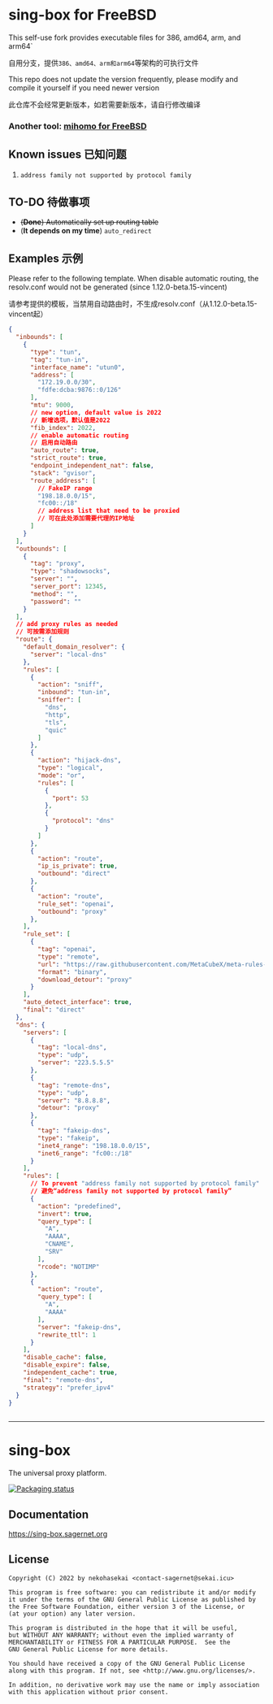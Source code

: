 # sing-box for FreeBSD

This self-use fork provides executable files for 386, amd64, arm, and arm64`

自用分支，提供`386、amd64、arm和arm64`等架构的可执行文件

This repo does not update the version frequently, please modify and compile it yourself if you need newer version

此仓库不会经常更新版本，如若需要新版本，请自行修改编译

### Another tool: [mihomo for FreeBSD](https://github.com/Vincent-Loeng/mihomo)


## Known issues 已知问题

1. `address family not supported by protocol family`


## TO-DO 待做事项

- ~~(**Done**) Automatically set up routing table~~
- (**It depends on my time**) `auto_redirect`



## Examples 示例

Please refer to the following template. When disable automatic routing, the resolv.conf would not be generated (since 1.12.0-beta.15-vincent)

请参考提供的模板，当禁用自动路由时，不生成resolv.conf（从1.12.0-beta.15-vincent起）


```json
{
  "inbounds": [
    {
      "type": "tun",
      "tag": "tun-in",
      "interface_name": "utun0",
      "address": [
        "172.19.0.0/30",
        "fdfe:dcba:9876::0/126"
      ],
      "mtu": 9000,
      // new option, default value is 2022
      // 新增选项，默认值是2022
      "fib_index": 2022,
      // enable automatic routing
      // 启用自动路由
      "auto_route": true,
      "strict_route": true,
      "endpoint_independent_nat": false,
      "stack": "gvisor",
      "route_address": [
        // FakeIP range
        "198.18.0.0/15",
        "fc00::/18"
        // address list that need to be proxied
        // 可在此处添加需要代理的IP地址
      ]
    }
  ],
  "outbounds": [
    {
      "tag": "proxy",
      "type": "shadowsocks",
      "server": "",
      "server_port": 12345,
      "method": "",
      "password": ""
    }
  ],
  // add proxy rules as needed
  // 可按需添加规则
  "route": {
    "default_domain_resolver": {
      "server": "local-dns"
    },
    "rules": [
      {
        "action": "sniff",
        "inbound": "tun-in",
        "sniffer": [
          "dns",
          "http",
          "tls",
          "quic"
        ]
      },
      {
        "action": "hijack-dns",
        "type": "logical",
        "mode": "or",
        "rules": [
          {
            "port": 53
          },
          {
            "protocol": "dns"
          }
        ]
      },
      {
        "action": "route",
        "ip_is_private": true,
        "outbound": "direct"
      },
      {
        "action": "route",
        "rule_set": "openai",
        "outbound": "proxy"
      },
    ],
    "rule_set": [
      {
        "tag": "openai",
        "type": "remote",
        "url": "https://raw.githubusercontent.com/MetaCubeX/meta-rules-dat/refs/heads/sing/geo/geosite/openai.srs",
        "format": "binary",
        "download_detour": "proxy"
      }
    ],
    "auto_detect_interface": true,
    "final": "direct"
  },
  "dns": {
    "servers": [
      {
        "tag": "local-dns",
        "type": "udp",
        "server": "223.5.5.5"
      },
      {
        "tag": "remote-dns",
        "type": "udp",
        "server": "8.8.8.8",
        "detour": "proxy"
      },
      {
        "tag": "fakeip-dns",
        "type": "fakeip",
        "inet4_range": "198.18.0.0/15",
        "inet6_range": "fc00::/18"
      }
    ],
    "rules": [
      // To prevent "address family not supported by protocol family"
      // 避免“address family not supported by protocol family”
      {
        "action": "predefined",
        "invert": true,
        "query_type": [
          "A",
          "AAAA",
          "CNAME",
          "SRV"
        ],
        "rcode": "NOTIMP"
      },
      {
        "action": "route",
        "query_type": [
          "A",
          "AAAA"
        ],
        "server": "fakeip-dns",
        "rewrite_ttl": 1
      }
    ],
    "disable_cache": false,
    "disable_expire": false,
    "independent_cache": true,
    "final": "remote-dns",
    "strategy": "prefer_ipv4"
  }
}
  
```


----
# sing-box

The universal proxy platform.

[![Packaging status](https://repology.org/badge/vertical-allrepos/sing-box.svg)](https://repology.org/project/sing-box/versions)

## Documentation

https://sing-box.sagernet.org

## License

```
Copyright (C) 2022 by nekohasekai <contact-sagernet@sekai.icu>

This program is free software: you can redistribute it and/or modify
it under the terms of the GNU General Public License as published by
the Free Software Foundation, either version 3 of the License, or
(at your option) any later version.

This program is distributed in the hope that it will be useful,
but WITHOUT ANY WARRANTY; without even the implied warranty of
MERCHANTABILITY or FITNESS FOR A PARTICULAR PURPOSE.  See the
GNU General Public License for more details.

You should have received a copy of the GNU General Public License
along with this program. If not, see <http://www.gnu.org/licenses/>.

In addition, no derivative work may use the name or imply association
with this application without prior consent.
```

